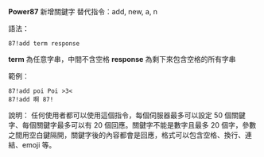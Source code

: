 **Power87** 新增關鍵字
替代指令：add, new, a, n

語法：
```
87!add term response
```
__term__ 為任意字串，中間不含空格
__response__ 為剩下來包含空格的所有字串

範例：
```
87!add poi Poi >3<
87!add 啊 87!
```
說明：
任何使用者都可以使用這個指令，每個伺服器最多可以設定 50 個關鍵字、每個關鍵字最多可以有 20 個回應。關鍵字不能是數字且最多 20 個字，參數之間用空白鍵隔開，關鍵字後的內容都會是回應，格式可以包含空格、換行、連結、emoji 等。
